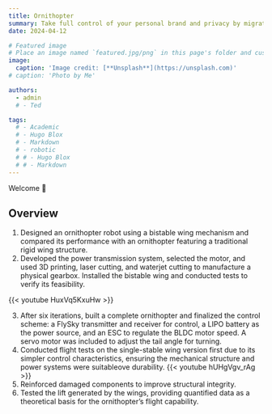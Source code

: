 ```yaml
---
title: Ornithopter
summary: Take full control of your personal brand and privacy by migrating away from the big tech platforms!
date: 2024-04-12

# Featured image
# Place an image named `featured.jpg/png` in this page's folder and customize its options here.
image: 
  caption: 'Image credit: [**Unsplash**](https://unsplash.com)'
# caption: 'Photo by Me'

authors:
  - admin
  # - Ted

tags:
  # - Academic
  # - Hugo Blox
  # - Markdown
  # - robotic
  # # - Hugo Blox
  # # - Markdown
---
```


Welcome 👋

<!-- {{< toc mobile_only=true is_open=true >}} -->

## Overview
<!-- ## Video
**Youtube**: -->


<!-- {{< youtube HuxVq5KxuHw >}} -->


1. Designed an ornithopter robot using a bistable wing mechanism and compared its performance with an ornithopter featuring a traditional rigid wing structure.
2. Developed the power transmission system, selected the motor, and used 3D printing, laser cutting, and waterjet cutting to manufacture a physical gearbox. Installed the bistable wing and conducted tests to verify its feasibility.

{{< youtube HuxVq5KxuHw >}}

3. After six iterations, built a complete ornithopter and finalized the control scheme: a FlySky transmitter and receiver for control, a LIPO battery as the power source, and an ESC to regulate the BLDC motor speed. A servo motor was included to adjust the tail angle for turning.
4. Conducted flight tests on the single-stable wing version first due to its simpler control characteristics, ensuring the mechanical structure and power systems were suitableove durability.
{{< youtube hUHgVgv_rAg >}}
5. Reinforced damaged components to improve structural integrity.
6. Tested the lift generated by the wings, providing quantified data as a theoretical basis for the ornithopter’s flight capability.


[//]: # ([![The template is mobile first with a responsive design to ensure that your site looks stunning on every device.]&#40;https://raw.githubusercontent.com/wowchemy/wowchemy-hugo-modules/main/starters/academic/preview.png&#41;]&#40;https://hugoblox.com&#41;)

<!-- ### Get Started

- 👉 [**Create a new site**](https://hugoblox.com/templates/)
- 📚 [**Personalize your site**](https://docs.hugoblox.com/)
- 💬 [Chat with the **Hugo Blox community**](https://discord.gg/z8wNYzb) or [**Hugo community**](https://discourse.gohugo.io)
- 🐦 Twitter: [@GetResearchDev](https://twitter.com/GetResearchDev) [@GeorgeCushen](https://twitter.com/GeorgeCushen) #MadeWithHugoBlox
- 💡 [Request a **feature** or report a **bug** for _Hugo Blox_](https://github.com/HugoBlox/hugo-blox-builder/issues)
- ⬆️ **Updating Hugo Blox?** View the [Update Guide](https://docs.hugoblox.com/reference/update/) and [Release Notes](https://github.com/HugoBlox/hugo-blox-builder/releases)

## Crowd-funded open-source software

To help us develop this template and software sustainably under the MIT license, we ask all individuals and businesses that use it to help support its ongoing maintenance and development via sponsorship.

### [❤️ Click here to become a sponsor and help support Hugo Blox's future ❤️](https://hugoblox.com/sponsor/)

As a token of appreciation for sponsoring, you can **unlock [these](https://hugoblox.com/sponsor/) awesome rewards and extra features 🦄✨**

## Ecosystem

- **[Bibtex To Markdown](https://github.com/GetRD/academic-file-converter):** Automatically import publications from BibTeX

## Inspiration

[Learn what other **creators**](https://hugoblox.com/creators/) are building with this template.

## Features

- **Page builder** - Create _anything_ with no-code [**blocks**](https://hugoblox.com/blocks/) and [**elements**](https://docs.hugoblox.com/reference/markdown/)
- **Edit any type of content** - Blog posts, publications, talks, slides, projects, and more!
- **Create content** in [**Markdown**](https://docs.hugoblox.com/reference/markdown/), [**Jupyter**](https://docs.hugoblox.com/getting-started/cms/), or [**RStudio**](https://docs.hugoblox.com/getting-started/cms/)
- **Plugin System** - Fully customizable [**color** and **font themes**](https://docs.hugoblox.com/getting-started/customize/)
- **Display Code and Math** - Code syntax highlighting and LaTeX math supported
- **Integrations** - [Google Analytics](https://analytics.google.com), [Disqus commenting](https://disqus.com), Maps, Contact Forms, and more!
- **Beautiful Site** - Simple and refreshing one-page design
- **Industry-Leading SEO** - Help get your website found on search engines and social media
- **Media Galleries** - Display your images and videos with captions in a customizable gallery
- **Mobile Friendly** - Look amazing on every screen with a mobile friendly version of your site
- **Multi-language** - 35+ language packs including English, 中文, and Português
- **Multi-user** - Each author gets their own profile page
- **Privacy Pack** - Assists with GDPR
- **Stand Out** - Bring your site to life with animation, parallax backgrounds, and scroll effects
- **One-Click Deployment** - No servers. No databases. Only files.

## Themes

Hugo Blox and its templates come with **automatic day (light) and night (dark) mode** built-in. Visitors can choose their preferred mode by clicking the sun/moon icon in the header.

[Choose a stunning **theme** and **font**](https://docs.hugoblox.com/getting-started/customize/) for your site. Themes are fully customizable.

## License

Copyright 2016-present [George Cushen](https://georgecushen.com).

Released under the [MIT](https://github.com/HugoBlox/hugo-blox-builder/blob/main/LICENSE.md) license. -->
